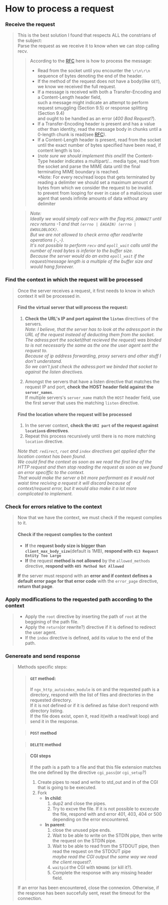 # How to process a request 

### Receive the request
> This is the best solution I found that respects ALL the constrians of the subject:  
> Parse the request as we receive it to know when we can stop calling recv.
> > According to the [RFC](https://www.rfc-editor.org/rfc/rfc7230#section-3.3.3) here is how to process the message:
> > - Read from the socket until you encounter the ``\r\n\r\n`` sequence of bytes denoting the end of the header.
> > - If the method of the request does not have a body(like ``GET``), we know we received the full request.
> > - If a message is received with both a Transfer-Encoding and a Content-Length header field,  
such a message might indicate an attempt to perform request smuggling (Section 9.5) or response splitting (Section 9.4)  
and ought to be handled as an error (*400 Bad Request?*).
> > - If a Transfer-Encoding header is present and has a value other than identity, read the message body in chunks until a 0-length chunk is read(see [RFC](https://www.rfc-editor.org/rfc/rfc2616#section-3.6.1)).
> > - If a Content-Length header is present, read from the socket until the exact number of bytes specified have been read, if content length is too .
> > - (*note sure we should implement this one*)If the Content-Type header indicates a multipart/... media type, read from the socket and parse the MIME data until the final terminating MIME boundary is reached.  
> > *Note: For every recv/read loops that gets terminated by reading a delimiter we should set a maximum amount of bytes from which we consider the request to be invalid.  
to prevent from looping for ever in case of a maliscious user agent that sends infinite amounts of data without any delimiter
> 
> > *Note:*  
> > *Ideally we would simply call recv with the flag ``MSG_DONWAIT`` until recv returns -1 and that ``(errno | EAGAIN) (errno | EWOULDBLOCK)``.*  
> > *But we are not allowed to check errno after read/write operations (-_-).*  
> > *It's not possible to perform ``recv`` and ``epoll_wait`` calls until the number of read bytes is inferior to the buffer size.*  
> > *Because the server would do an extra ``epoll_wait`` if the request/message length is a multiple of the buffer size and would hang foreever.*

### Find the context in which the request will be processed
> Once the server receives a request, it first needs to know in which context it will be processed in.
> 
> #### Find the virtual server that will process the request:
> 1. **Check the URL's IP and port against the ``listen``** directives of the servers.  
> *Note: I believe, that the server has to look at the adress:port in the URL of the request instead of deducting them from the socket.  
> The adress:port the socket(that recieved the request) was binded to is not necessarly the same as the one the user agent sent the request to.  
> Because of ip address forwarding, proxy servers and other stuff I don't understand.  
> So we can't just check the adress:port we binded that socket to against the listen directives.*
> 
> 2. Amongst the servers that have a listen directive that matches the request IP and port, **check the HOST header field against the ``server_names``**.  
> If multiple servers's ``server_name`` match the ``HOST`` header field, use the first server that uses the matching ``listen`` directive.
> 
> #### Find the location where the request will be processed
> 
> 1. In the server context, **check the ``URI part`` of the request against ``location``s directives**.
> 2. Repeat this process recursively until there is no more matching ``location`` directive.  
> 
> *Note that: ``redirect``, ``root`` and ``index`` directives get applied after the location context has been found.*  
> *We could find the context as soon as we read the first line of the HTTP request and then stop reading the request as soon as we found an error speciffic to the context.*  
> *That would make the server a bit more performant as it would not waist time reciving a request it will discard because of context/request error, but it would also make it a lot more complicated to implement.*  


### Check for errors relative to the context
> Now that we have the context, we must check if the request complies to it.
> 
> #### Check if the request complies to the context
> 
> - **If** the **request body size is bigger than ``client_max_body_size``**(default is 1MB), **respond with ``413 Request Entity Too Large``** 
> - **If** the request **method is not allowed** by the ``allowed_methods`` directive, **respond with ``405 Method Not Allowed``**  
>
> **If** the server must respond with an **error and if context defines a default error page for that error code** with the ``error_page`` directive,
**return that page**.

### Apply modifications to the requested path according to the context
> - Apply the ``root`` directive by inserting the path of ``root`` at the beggining of the path file.
> - Apply the ``return``(or rewrite?) directive if it is defined to redirect the user agent.
> - If the ``index`` directive is defined, add its value to the end of the path.

### Genereate and send response
> Methods specific steps: 
> > #### ``GET`` method: 
> > If ``ngx_http_autoindex_module`` is on and the requested path is a directory, respond with the list of files and directories in the requested directory.  
> > If it is not defined or if it is defined as false don't respond with directory listing.  
> > If the file does exist, open it, read it(with a read/wait loop) and send it in the response.
>  
> > #### ``POST`` method
>  
> > #### ``DELETE`` method
> 
> > #### CGI steps
> > If the path is a path to a file and that this file extension matches the one defined by the directive ``cgi_pass``(or ``cgi_setup``?)
> > 1. Create pipes to read and write to std_out and in of the CGI that is going to be executed.
> > 2. Fork
> >       * **In child**:  
> >           1. dup2 and close the pipes.  
> >           2. Try to excve the file. If it is not possible to excecute the file, respond with and error 401, 403, 404 or 500 depending on the error encountered.
> >       * **In parent**:
> >           1. close the unused pipe ends.  
> >           2. Wait to be able to write on the STDIN pipe, then write the request on the STDIN pipe.
> >           3. Wait to be able to read from the STDOUT pipe, then read the request on the STDOUT pipe  
*maybe read the CGI output the same way we read the client request?*.
> >           4. ``waitpid`` the CGI with ``NOHANG`` (or kill it?).
> >           4. Complete the response with any missing header field.  
>
> If an error has been encountered, close the connexion.
> Otherwise, if the response has been succefully sent, reset the timeout for the connection.
